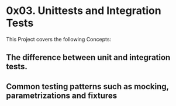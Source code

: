 # 0x03. Unittests and Integration Tests
This Project covers the following Concepts:
## The difference between unit and integration tests.
## Common testing patterns such as mocking, parametrizations and fixtures

